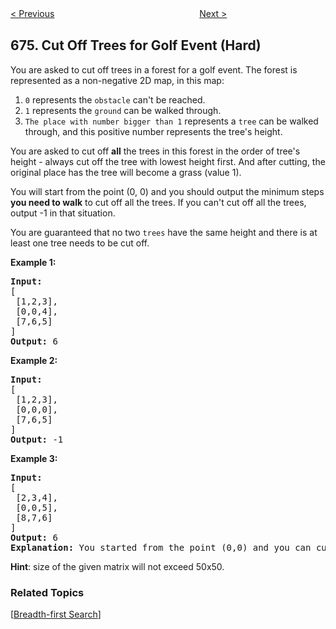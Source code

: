 <!--|This file generated by command(leetcode description); DO NOT EDIT.    |-->
<!--+----------------------------------------------------------------------+-->
<!--|@author    Openset <openset.wang@gmail.com>                           |-->
<!--|@link      https://github.com/openset                                 |-->
<!--|@home      https://github.com/openset/leetcode                        |-->
<!--+----------------------------------------------------------------------+-->

[< Previous](https://github.com/openset/leetcode/tree/master/problems/longest-continuous-increasing-subsequence "Longest Continuous Increasing Subsequence")
　　　　　　　　　　　　　　　　
[Next >](https://github.com/openset/leetcode/tree/master/problems/implement-magic-dictionary "Implement Magic Dictionary")

## 675. Cut Off Trees for Golf Event (Hard)

<p>
You are asked to cut off trees in a forest for a golf event. The forest is represented as a non-negative 2D map, in this map:
<ol>
<li><code>0</code> represents the <code>obstacle</code> can't be reached.</li>
<li><code>1</code> represents the <code>ground</code> can be walked through.</li>
<li><code>The place with number bigger than 1</code> represents a <code>tree</code> can be walked through, and this positive number represents the tree's height.</li>
</ol>
</p>

<p>
You are asked to cut off <b>all</b> the trees in this forest in the order of tree's height - always cut off the tree with lowest height first. And after cutting, the original place has the tree will become a grass (value 1). 
</p>

<p>
You will start from the point (0, 0) and you should output the minimum steps <b>you need to walk</b> to cut off all the trees. If you can't cut off all the trees, output -1 in that situation.
</p>

<p>
You are guaranteed that no two <code>trees</code> have the same height and there is at least one tree needs to be cut off.
</p>

<p><b>Example 1:</b><br />
<pre>
<b>Input:</b> 
[
 [1,2,3],
 [0,0,4],
 [7,6,5]
]
<b>Output:</b> 6
</pre>
</p>

<p><b>Example 2:</b><br />
<pre>
<b>Input:</b> 
[
 [1,2,3],
 [0,0,0],
 [7,6,5]
]
<b>Output:</b> -1
</pre>
</p>

<p><b>Example 3:</b><br />
<pre>
<b>Input:</b> 
[
 [2,3,4],
 [0,0,5],
 [8,7,6]
]
<b>Output:</b> 6
<b>Explanation:</b> You started from the point (0,0) and you can cut off the tree in (0,0) directly without walking.
</pre>
</p>

<p>
<b>Hint</b>: size of the given matrix will not exceed 50x50.
</p>

### Related Topics
  [[Breadth-first Search](https://github.com/openset/leetcode/tree/master/tag/breadth-first-search/README.md)]
